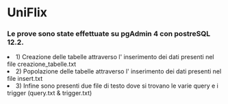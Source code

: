 # UniFlix

<h3>Le prove sono state effettuate su pgAdmin 4 con postreSQL 12.2.</h3>

<li>1) Creazione delle tabelle attraverso l' inserimento dei dati presenti nel file creazione_tabelle.txt</li>
<li>2) Popolazione delle tabelle attraverso l' inserimento dei dati presenti nel file insert.txt</li>
<li>3) Infine sono presenti due file di testo dove si trovano le varie query e i trigger (query.txt & trigger.txt)</li>
